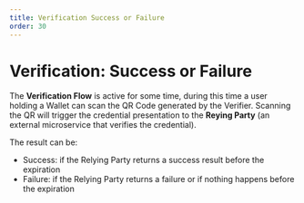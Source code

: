 ```yaml
---
title: Verification Success or Failure
order: 30
---
```


# Verification: Success or Failure

The **Verification Flow** is active for some time, during this time a user holding a Wallet can scan the QR Code generated by the Verifier. Scanning the QR will trigger the credential presentation to the **Reying Party** (an external microservice that verifies the credential). 

The result can be: 
- Success: if the Relying Party returns a success result before the expiration
- Failure: if the Relying Party returns a failure or if nothing happens before the expiration
